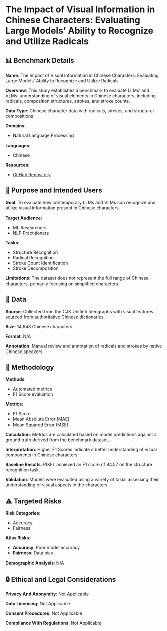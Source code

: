 # The Impact of Visual Information in Chinese Characters: Evaluating Large Models’ Ability to Recognize and Utilize Radicals

## 📊 Benchmark Details

**Name**: The Impact of Visual Information in Chinese Characters: Evaluating Large Models’ Ability to Recognize and Utilize Radicals

**Overview**: This study establishes a benchmark to evaluate LLMs’ and VLMs’ understanding of visual elements in Chinese characters, including radicals, composition structures, strokes, and stroke counts.

**Data Type**: Chinese character data with radicals, strokes, and structural compositions

**Domains**:
- Natural Language Processing

**Languages**:
- Chinese

**Resources**:
- [GitHub Repository](https://github.com/xwu414/Chinese-Character-Benchmark)

## 🎯 Purpose and Intended Users

**Goal**: To evaluate how contemporary LLMs and VLMs can recognize and utilize visual information present in Chinese characters.

**Target Audience**:
- ML Researchers
- NLP Practitioners

**Tasks**:
- Structure Recognition
- Radical Recognition
- Stroke Count Identification
- Stroke Decomposition

**Limitations**: The dataset does not represent the full range of Chinese characters, primarily focusing on simplified characters.

## 💾 Data

**Source**: Collected from the CJK Unified Ideographs with visual features sourced from authoritative Chinese dictionaries.

**Size**: 14,648 Chinese characters

**Format**: N/A

**Annotation**: Manual review and annotation of radicals and strokes by native Chinese speakers

## 🔬 Methodology

**Methods**:
- Automated metrics
- F1 Score evaluation

**Metrics**:
- F1 Score
- Mean Absolute Error (MAE)
- Mean Squared Error (MSE)

**Calculation**: Metrics are calculated based on model predictions against a ground truth derived from the benchmark dataset.

**Interpretation**: Higher F1 Scores indicate a better understanding of visual components in Chinese characters.

**Baseline Results**: PIXEL achieved an F1 score of 84.57 on the structure recognition task.

**Validation**: Models were evaluated using a variety of tasks assessing their understanding of visual aspects in the characters.

## ⚠️ Targeted Risks

**Risk Categories**:
- Accuracy
- Fairness

**Atlas Risks**:
- **Accuracy**: Poor model accuracy
- **Fairness**: Data bias

**Demographic Analysis**: N/A

## 🔒 Ethical and Legal Considerations

**Privacy And Anonymity**: Not Applicable

**Data Licensing**: Not Applicable

**Consent Procedures**: Not Applicable

**Compliance With Regulations**: Not Applicable
